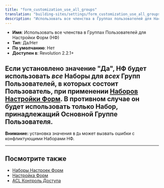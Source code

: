 ```yaml
---
title: "form_customization_use_all_groups"
translation: "building-sites/settings/form_customization_use_all_groups"
description: "Использовать все членства в Группах пользователей для Настройки Форм"
---
```


-   **Имя**: Использовать все членства в Группах Пользователей для Настройки Форм (НФ)    
-   **Тип**: Да/Нет  
-   **По умолчанию**: Нет   
-   **Доступен в**: Revolution 2.2.1+

Если установлено значение "Да", НФ будет использовать *все* Наборы для *всех* Групп Пользователей, в которых состоит Пользователь, при применении [Наборов Настройки Форм](building-sites/client-proofing/form-customization/sets). В противном случае он будет использовать только Набор, принадлежащий Основной Группе Пользователя. 
---

**Внимание:** установка значения в `Да` может вызвать ошибки с конфликтующими Наборами НФ.

---

## Посмотрите также 

-   [Наборы Настроек Форм](building-sites/client-proofing/form-customization/sets)
-   [Настройка Форм](building-sites/client-proofing/form-customization)
-   [ACL Контроль Доступа](building-sites/client-proofing/security/policies/acls)